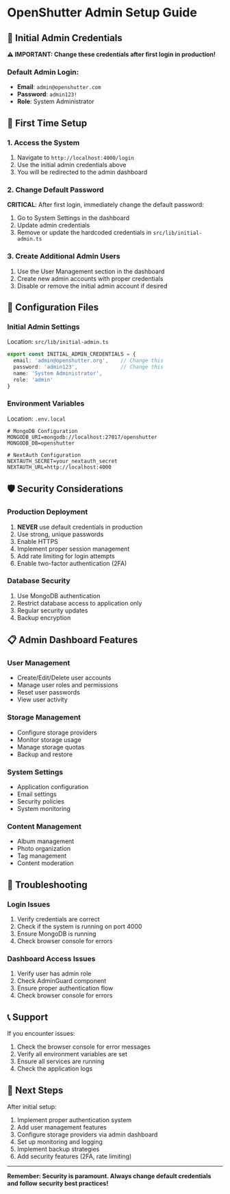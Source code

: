 # OpenShutter Admin Setup Guide

## 🔐 Initial Admin Credentials

**⚠️ IMPORTANT: Change these credentials after first login in production!**

### Default Admin Login:
- **Email**: `admin@openshutter.com`
- **Password**: `admin123!`
- **Role**: System Administrator

## 🚀 First Time Setup

### 1. Access the System
1. Navigate to `http://localhost:4000/login`
2. Use the initial admin credentials above
3. You will be redirected to the admin dashboard

### 2. Change Default Password
**CRITICAL**: After first login, immediately change the default password:
1. Go to System Settings in the dashboard
2. Update admin credentials
3. Remove or update the hardcoded credentials in `src/lib/initial-admin.ts`

### 3. Create Additional Admin Users
1. Use the User Management section in the dashboard
2. Create new admin accounts with proper credentials
3. Disable or remove the initial admin account if desired

## 🔧 Configuration Files

### Initial Admin Settings
Location: `src/lib/initial-admin.ts`

```typescript
export const INITIAL_ADMIN_CREDENTIALS = {
  email: 'admin@openshutter.org',    // Change this
  password: 'admin123',              // Change this
  name: 'System Administrator',
  role: 'admin'
}
```

### Environment Variables
Location: `.env.local`

```env
# MongoDB Configuration
MONGODB_URI=mongodb://localhost:27017/openshutter
MONGODB_DB=openshutter

# NextAuth Configuration
NEXTAUTH_SECRET=your_nextauth_secret
NEXTAUTH_URL=http://localhost:4000
```

## 🛡️ Security Considerations

### Production Deployment
1. **NEVER** use default credentials in production
2. Use strong, unique passwords
3. Enable HTTPS
4. Implement proper session management
5. Add rate limiting for login attempts
6. Enable two-factor authentication (2FA)

### Database Security
1. Use MongoDB authentication
2. Restrict database access to application only
3. Regular security updates
4. Backup encryption


## 📋 Admin Dashboard Features

### User Management
- Create/Edit/Delete user accounts
- Manage user roles and permissions
- Reset user passwords
- View user activity

### Storage Management
- Configure storage providers
- Monitor storage usage
- Manage storage quotas
- Backup and restore

### System Settings
- Application configuration
- Email settings
- Security policies
- System monitoring

### Content Management
- Album management
- Photo organization
- Tag management
- Content moderation

## 🚨 Troubleshooting

### Login Issues
1. Verify credentials are correct
2. Check if the system is running on port 4000
3. Ensure MongoDB is running
4. Check browser console for errors

### Dashboard Access Issues
1. Verify user has admin role
2. Check AdminGuard component
3. Ensure proper authentication flow
3. Check browser console for errors


## 📞 Support

If you encounter issues:
1. Check the browser console for error messages
2. Verify all environment variables are set
3. Ensure all services are running
4. Check the application logs

## 🔄 Next Steps

After initial setup:
1. Implement proper authentication system
2. Add user management features
3. Configure storage providers via admin dashboard
4. Set up monitoring and logging
5. Implement backup strategies
6. Add security features (2FA, rate limiting)

---

**Remember: Security is paramount. Always change default credentials and follow security best practices!**

